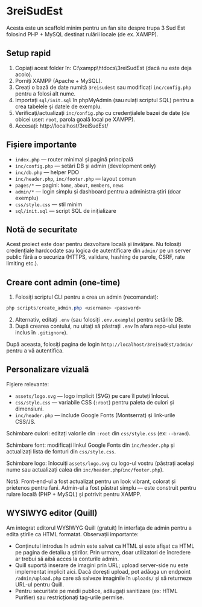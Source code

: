 # 3reiSudEst

Acesta este un scaffold minim pentru un fan site despre trupa 3 Sud Est folosind PHP + MySQL destinat rulării locale (de ex. XAMPP).

## Setup rapid

1. Copiați acest folder în: C:\xampp\htdocs\3reiSudEst (dacă nu este deja acolo).
2. Porniți XAMPP (Apache + MySQL).
3. Creați o bază de date numită `3reisudest` sau modificați `inc/config.php` pentru a folosi alt nume.
4. Importați `sql/init.sql` în phpMyAdmin (sau rulați scriptul SQL) pentru a crea tabelele și datele de exemplu.
5. Verificați/actualizați `inc/config.php` cu credențialele bazei de date (de obicei user: `root`, parola goală local pe XAMPP).
6. Accesați: http://localhost/3reiSudEst/

## Fișiere importante

- `index.php` — router minimal și pagină principală
- `inc/config.php` — setări DB și admin (development only)
- `inc/db.php` — helper PDO
- `inc/header.php`, `inc/footer.php` — layout comun
- `pages/*` — pagini: `home`, `about`, `members`, `news`
- `admin/*` — login simplu și dashboard pentru a administra știri (doar exemplu)
- `css/style.css` — stil minim
- `sql/init.sql` — script SQL de inițializare

## Notă de securitate

Acest proiect este doar pentru dezvoltare locală și învățare. Nu folosiți credențiale hardcodate sau logica de autentificare din `admin/` pe un server public fără a o securiza (HTTPS, validare, hashing de parole, CSRF, rate limiting etc.).

## Creare cont admin (one-time)

1. Folosiți scriptul CLI pentru a crea un admin (recomandat):

```powershell
php scripts/create_admin.php <username> <password>
```

2. Alternativ, editați `.env` (sau folosiți `.env.example`) pentru setările DB.
3. După crearea contului, nu uitați să păstrați `.env` în afara repo-ului (este inclus în `.gitignore`).

După aceasta, folosiți pagina de login `http://localhost/3reiSudEst/admin/` pentru a vă autentifica.

## Personalizare vizuală

Fișiere relevante:
- `assets/logo.svg` — logo implicit (SVG) pe care îl puteți înlocui.
- `css/style.css` — variabile CSS (`:root`) pentru paleta de culori și dimensiuni.
- `inc/header.php` — include Google Fonts (Montserrat) și link-urile CSS/JS.

Schimbare culori: editați valorile din `:root` din `css/style.css` (ex: `--brand`).

Schimbare font: modificați linkul Google Fonts din `inc/header.php` și actualizați lista de fonturi din `css/style.css`.

Schimbare logo: înlocuiți `assets/logo.svg` cu logo-ul vostru (păstrați același nume sau actualizați calea din `inc/header.php`/`inc/footer.php`).

Notă: Front-end-ul a fost actualizat pentru un look vibrant, colorat și prietenos pentru fani. Admin-ul a fost păstrat simplu — este construit pentru rulare locală (PHP + MySQL) și potrivit pentru XAMPP.


## WYSIWYG editor (Quill)

Am integrat editorul WYSIWYG Quill (gratuit) în interfața de admin pentru a edita știrile ca HTML formatat. Observații importante:

- Conținutul introdus în admin este salvat ca HTML și este afișat ca HTML pe pagina de detaliu a știrilor. Prin urmare, doar utilizatori de încredere ar trebui să aibă acces la conturile admin.
- Quill suportă inserare de imagini prin URL; upload server-side nu este implementat implicit aici. Dacă dorești upload, pot adăuga un endpoint `/admin/upload.php` care să salveze imaginile în `uploads/` și să returneze URL-ul pentru Quill.
- Pentru securitate pe medii publice, adăugați sanitizare (ex: HTML Purifier) sau restricționați tag-urile permise.

